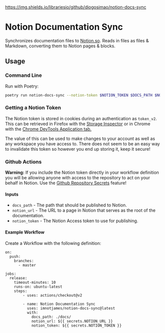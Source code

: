 https://img.shields.io/librariesio/github/diogosimao/notion-docs-sync

# Notion Documentation Sync

Synchronizes documentation files to [Notion.so](https://notion.so).
Reads in files as files & Markdown, converting them to Notion pages & blocks.

## Usage

### Command Line

Run with Poetry:

```bash
poetry run notion-docs-sync --notion-token $NOTION_TOKEN $DOCS_PATH $NOTION_URL
```

### Getting a Notion Token

The Notion token is stored in cookies during an authentication as `token_v2`.
This can be retrieved in Firefox with the [Storage Inspector][firefox-storage-inspector]
or in Chrome with the [Chrome DevTools Application tab.][chrome-devtools]

The value of this can be used to make changes to your account as well as
any workspace you have access to.  There does not seem to be an easy way to
invalidate this token so however you end up storing it, keep it secure!

### Github Actions

**Warning:** If you include the Notion token directly in your workflow definition
you will be allowing anyone with access to the repository to act on your behalf in
Notion.  Use the [Github Repository Secrets][gh-secrets] feature!

#### Inputs

* `docs_path` - The path that should be published to Notion.
* `notion_url` - The URL to a page in Notion that serves as the root of the documentation.
* `notion_token` - The Notion Access token to use for publishing.

#### Example Workflow

Create a Workflow with the following definition:

```
on:
  push:
    branches:
      - master

jobs:
  release:
    timeout-minutes: 10
    runs-on: ubuntu-latest
    steps:
        - uses: actions/checkout@v2

        - name: Notion Documentation Sync
          uses: imnotjames/notion-docs-sync@latest
          with:
            docs_path: ./docs/
            notion_url: ${{ secrets.NOTION_URL }}
            notion_token: ${{ secrets.NOTION_TOKEN }}
```

[gh-secrets]: https://help.github.com/en/actions/configuring-and-managing-workflows/creating-and-storing-encrypted-secrets
[firefox-storage-inspector]: https://developer.mozilla.org/en-US/docs/Tools/Storage_Inspector
[chrome-devtools]: https://developers.google.com/web/tools/chrome-devtools/storage/cookies
